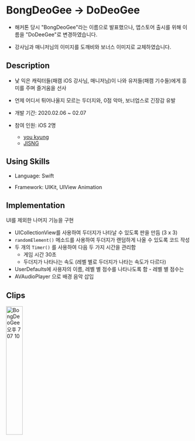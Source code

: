 # BongDeoGee -> DoDeoGee

- 해커톤 당시 "BongDeoGee"라는 이름으로 발표했으나, 앱스토어 출시를 위해 이름을 "DoDeeGee"로 변경하였습니다.

- 강사님과 매니저님의 이미지를 도깨비와 보너스 이미지로 교체하였습니다.

## Description

- 낯 익은 캐릭터들(패캠 iOS 강사님, 매니저님)이 나와 유저들(패캠 기수들)에게 흥미를 주며 즐거움을 선사 

- 언제 어디서 튀어나올지 모르는 두더지와, 0점 악마, 보너업스로 긴장감 유발

- 개발 기간: 2020.02.06 ~ 02.07 

- 참여 인원: iOS 2명
  - [you kyung](https://github.com/wydryd125)
  - [JISNG](https://github.com/jisng)
  
## Using Skills

- Language: Swift

- Framework: UIKit, UIView Animation
  
## Implementation

UI를 제외한 나머지 기능을 구현

  - UICollectionView를 사용하여 두더지가 나타날 수 있도록 판을 만듬 (3 x 3)
  - `randomElement()` 메소드를 사용하여 두더지가 랜덤하게 나올 수 있도록 코드 작성
  - 두 개의 `Timer()` 를 사용하여 다음 두 가지 시간을 관리함
      - 게임 시간 30초
      - 두더지가 나타나는 속도 (레벨 별로 두더지가 나타는 속도가 다르다)
  - UserDefaults에 사용자의 이름, 레벨 별 점수를 나타나도록 함
        - 레벨 별 점수는 
  - AVAudioPlayer 으로 배경 음악 삽입

## Clips

<p>
  <img src="Video/2Rec.gif" width="30%>
</p>

// ![BongDeoGee 오후 7 07 10](https://user-images.githubusercontent.com/57229970/81282494-319ba700-9096-11ea-8949-ea200f48983a.gif)



